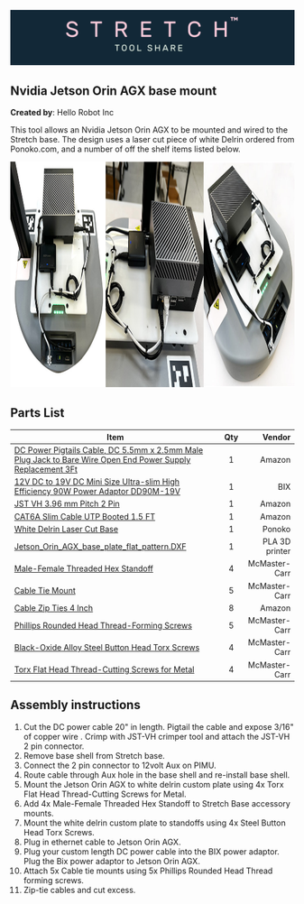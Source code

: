 ![image](../../images/banner.png)

## Nvidia Jetson Orin AGX base mount

**Created by**: Hello Robot Inc

This tool allows an Nvidia Jetson Orin AGX to be mounted and wired to the Stretch base. The design uses a laser cut piece of white Delrin ordered from Ponoko.com, and a number of off the shelf items listed below.

<img src="images/Jetson_Mount.jpg" alt="image" height="400" />


## Parts List

| Item                                                                                                                                         | Qty | Vendor           |
|----------------------------------------------------------------------------------------------------------------------------------------------|:-------------:| -----: |
| [DC Power Pigtails Cable, DC 5.5mm x 2.5mm Male Plug Jack to Bare Wire Open End Power Supply Replacement 3Ft](https://www.amazon.com/gp/product/B09JKNRHBZ/ref=ppx_yo_dt_b_asin_title_o03_s00?ie=UTF8&psc=1)                                                                                                                                                                                    | 1 | Amazon|
| [12V DC to 19V DC Mini Size Ultra-slim High Efficiency 90W Power Adaptor DD90M-19V](https://www.bixpower.com/BX-DD90M-p/bx-dd90m-19v.htm) | 1 | BIX |
| [JST VH 3.96 mm Pitch 2 Pin](https://www.amazon.com/pzsmocn-JST-VH-VH-SMT-Terminal-Connector/dp/B089QRPTYS?th=1)                         | 1 | Amazon |
| [CAT6A Slim Cable UTP Booted 1.5 FT](https://www.amazon.com/gp/product/B07WZQCBBF/ref=ppx_yo_dt_b_asin_title_o05_s00?ie=UTF8&psc=1)      | 1 | Amazon |
| [White Delrin Laser Cut Base](https://www.ponoko.com/materials/white-delrin)                                                             | 1 | Ponoko |
| [Jetson_Orin_AGX_base_plate_flat_pattern.DXF](CAD/Jetson_Orin_AGX_base_plate_flat_pattern.DXF)                                           | 1 | PLA 3D printer |                          
| [Male-Female Threaded Hex Standoff](https://www.mcmaster.com/93655A308/)                                                                 | 4 | McMaster-Carr |
| [Cable Tie Mount](https://www.mcmaster.com/7566K12/)                                                                                     | 5 | McMaster-Carr |
| [Cable Zip Ties 4 Inch](https://www.amazon.com/gp/product/B07V6QLSBP/ref=ppx_yo_dt_b_search_asin_title?ie=UTF8&psc=1)                    | 8 | Amazon |
| [Phillips Rounded Head Thread-Forming Screws](https://www.mcmaster.com/90380A375/)                                                       | 5 | McMaster-Carr |
| [Black-Oxide Alloy Steel Button Head Torx Screws](https://www.mcmaster.com/96452A714/)                                                   | 4 | McMaster-Carr |
| [Torx Flat Head Thread-Cutting Screws for Metal](https://www.mcmaster.com/90390A112/)                                                    | 4 | McMaster-Carr |


## Assembly instructions

1. Cut the DC power cable 20" in length. Pigtail the cable and expose 3/16" of copper wire . Crimp with JST-VH crimper tool and attach the JST-VH 2 pin connector.
2. Remove base shell from Stretch base.
3. Connect the 2 pin connector to 12volt Aux on PIMU.
4. Route cable through Aux hole in the base shell and re-install base shell.
5. Mount the Jetson Orin AGX to white delrin custom plate using 4x Torx Flat Head Thread-Cutting Screws for Metal.
6. Add 4x Male-Female Threaded Hex Standoff to Stretch Base accessory mounts.
7. Mount the white delrin custom plate to standoffs using 4x Steel Button Head Torx Screws.
8. Plug in ethernet cable to Jetson Orin AGX.
9. Plug your custom length DC power cable into the BIX power adaptor. Plug the Bix power adaptor to Jetson Orin AGX.
10. Attach 5x Cable tie mounts using 5x Phillips Rounded Head Thread forming screws.
11. Zip-tie cables and cut excess.
